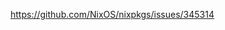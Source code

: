 <!-- # Current blocks preventing flake update -->
<!-- - blender-hip -->
<!-- - cyptomater -->
<!-- - gyroflow -->
https://github.com/NixOS/nixpkgs/issues/345314

